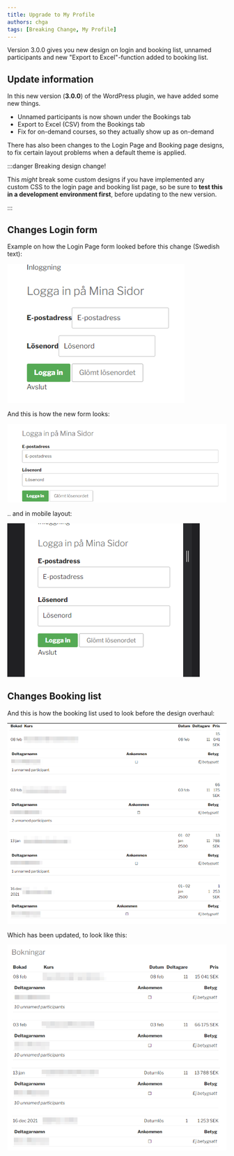 ```yaml
---
title: Upgrade to My Profile
authors: chga
tags: [Breaking Change, My Profile]
---
```


Version 3.0.0 gives you new design on login and booking list, 
unnamed participants and new "Export to Excel"-function added to booking list.
<!--truncate-->

## Update information

In this new version (**3.0.0**) of the WordPress plugin, we have added some new things.

- Unnamed participants is now shown under the Bookings tab
- Export to Excel (CSV) from the Bookings tab
- Fix for on-demand courses, so they actually show up as on-demand

There has also been changes to the Login Page and Booking page designs, 
to fix certain layout problems when a default theme is applied.

:::danger Breaking design change!

This _might_ break some custom designs if you have implemented any custom CSS to the login page and booking list page,
so be sure to **test this in a development environment first**, before updating to the new version.

:::

## Changes Login form

Example on how the Login Page form looked before this change (Swedish text):

![Login Pre-changed styling](/img/blog_images/20220221/login-pre-change.png)

And this is how the new form looks:

![Login Post-changed styling (Desktop)](/img/blog_images/20220221/post-change.png)

.. and in mobile layout:

![Login Post-changed styling (Mobile)](/img/blog_images/20220221/post-change-mobile.png)

## Changes Booking list

And this is how the booking list used to look before the design overhaul:

![Booking list pre-changed styling](/img/blog_images/20220221/booking-list-pre.png)

Which has been updated, to look like this:

![Booking list post-changed styling](/img/blog_images/20220221/booking-list-post.png)

